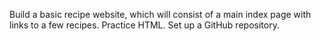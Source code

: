 Build a basic recipe website, which will consist of a main index page with links to a few recipes.  Practice HTML.  Set up a GitHub repository.